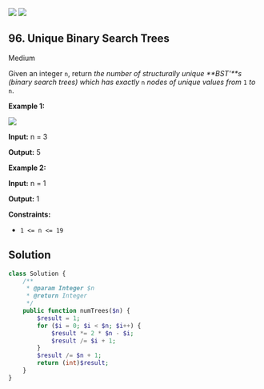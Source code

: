 [![](https://img.shields.io/github/stars/javadev/LeetCode-in-All?label=Stars&style=flat-square)](https://github.com/javadev/LeetCode-in-All)
[![](https://img.shields.io/github/forks/javadev/LeetCode-in-All?label=Fork%20me%20on%20GitHub%20&style=flat-square)](https://github.com/javadev/LeetCode-in-All/fork)

## 96\. Unique Binary Search Trees

Medium

Given an integer `n`, return _the number of structurally unique **BST'**s (binary search trees) which has exactly_ `n` _nodes of unique values from_ `1` _to_ `n`.

**Example 1:**

![](https://assets.leetcode.com/uploads/2021/01/18/uniquebstn3.jpg)

**Input:** n = 3

**Output:** 5 

**Example 2:**

**Input:** n = 1

**Output:** 1 

**Constraints:**

*   `1 <= n <= 19`

## Solution

```php
class Solution {
    /**
     * @param Integer $n
     * @return Integer
     */
    public function numTrees($n) {
        $result = 1;
        for ($i = 0; $i < $n; $i++) {
            $result *= 2 * $n - $i;
            $result /= $i + 1;
        }
        $result /= $n + 1;
        return (int)$result;
    }
}
```